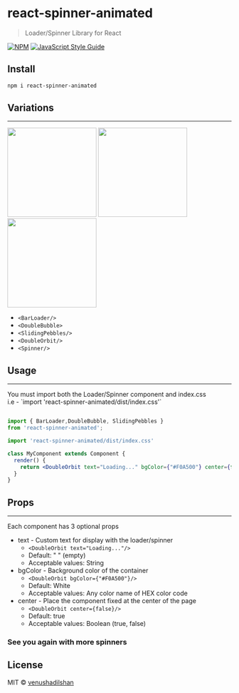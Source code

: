 # react-spinner-animated

> Loader/Spinner Library for React 

[![NPM](https://img.shields.io/npm/v/react-spinner.svg)](https://www.npmjs.com/package/react-spinner) [![JavaScript Style Guide](https://img.shields.io/badge/code_style-standard-brightgreen.svg)](https://standardjs.com)

## Install

```bash
npm i react-spinner-animated
```

## Variations
<hr>
<p float="left"><img src="https://i.ibb.co/TBBxjZB/bandicam-2022-03-03-17-18-19-051.gif" width="200px" >
<img src="https://i.ibb.co/hWsh6ZD/bandicam-2022-03-03-17-17-58-138.gif" width="200px">
<img src="https://i.ibb.co/Hh87sLg/bandicam-2022-03-03-17-16-31-780.gif" width="200px">
</p>

 - `<BarLoader/>`
 - `<DoubleBubble>`
 - `<SlidingPebbles/>`
 - `<DoubleOrbit/>`
 - `<Spinner/>`


## Usage
<hr>
You must import both the Loader/Spinner component and index.css 
<br>i.e - `import 'react-spinner-animated/dist/index.css'`

```jsx

import { BarLoader,DoubleBubble, SlidingPebbles } 
from 'react-spinner-animated';

import 'react-spinner-animated/dist/index.css'

class MyComponent extends Component {
  render() {
    return <DoubleOrbit text="Loading..." bgColor={"#F0A500"} center={false}/>
  }
}
```

## Props
<hr>

Each component has 3 optional props 
- text - Custom text for display with the loader/spinner
  - `<DoubleOrbit text="Loading..."/>`
  - Default: " " (empty)
  -  Acceptable values: String
- bgColor - Background color of the container 
  - `<DoubleOrbit bgColor={"#F0A500"}/>`
  - Default: White
  -  Acceptable values: Any color name of HEX color code
- center - Place the component fixed at the center of the page 
  - `<DoubleOrbit center={false}/>`
  - Default: true
  - Acceptable values: Boolean (true, false)


### See you again with more spinners

## License

MIT © [venushadilshan](https://github.com/venushadilshan)

